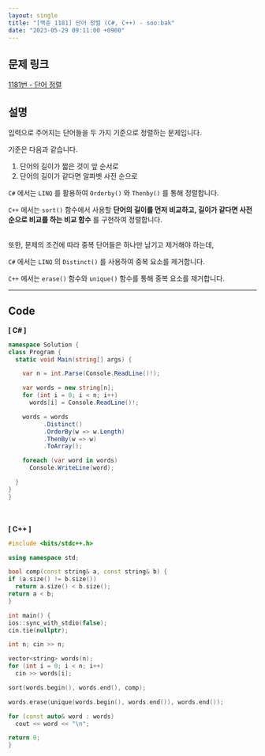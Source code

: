 ```yaml
---
layout: single
title: "[백준 1181] 단어 정렬 (C#, C++) - soo:bak"
date: "2023-05-29 09:11:00 +0900"
---
```


## 문제 링크
  [1181번 - 단어 정렬](https://www.acmicpc.net/problem/1181)

## 설명
입력으로 주어지는 단어들을 두 가지 기준으로 정렬하는 문제입니다. <br>

기준은 다음과 같습니다.<br>

1. 단어의 길이가 짧은 것이 앞 순서로<br>
2. 단어의 길이가 같다면 알파벳 사전 순으로 <br>

`C#` 에서는 `LINQ` 를 활용하여 `Orderby()` 와 `Thenby()` 를 통해 정렬합니다. <br>

`C++` 에서는 `sort()` 함수에서 사용할 <b>단어의 길이를 먼저 비교하고, 길이가 같다면 사전순으로 비교를 하는 비교 함수</b> 를 구현하여 정렬합니다. <br>

<br>
또한, 문제의 조건에 따라 중복 단어들은 하나만 남기고 제거해야 하는데, <br>

`C#` 에서는 `LINQ` 의 `Distinct()` 를 사용하여 중복 요소를 제거합니다. <br>

`C++` 에서는 `erase()` 함수와 `unique()` 함수를 통해 중복 요소를 제거합니다. <br>


- - -

## Code
<b>[ C# ] </b>
<br>

  ```c#
namespace Solution {
  class Program {
    static void Main(string[] args) {

      var n = int.Parse(Console.ReadLine()!);

      var words = new string[n];
      for (int i = 0; i < n; i++)
        words[i] = Console.ReadLine()!;

      words = words
            .Distinct()
            .OrderBy(w => w.Length)
            .ThenBy(w => w)
            .ToArray();

      foreach (var word in words)
        Console.WriteLine(word);

    }
  }
}
  ```
<br><br>
<b>[ C++ ] </b>
<br>

  ```c++
#include <bits/stdc++.h>

using namespace std;

bool comp(const string& a, const string& b) {
  if (a.size() != b.size())
    return a.size() < b.size();
  return a < b;
}

int main() {
  ios::sync_with_stdio(false);
  cin.tie(nullptr);

  int n; cin >> n;

  vector<string> words(n);
  for (int i = 0; i < n; i++)
    cin >> words[i];

  sort(words.begin(), words.end(), comp);

  words.erase(unique(words.begin(), words.end()), words.end());

  for (const auto& word : words)
    cout << word << "\n";

  return 0;
}
  ```

